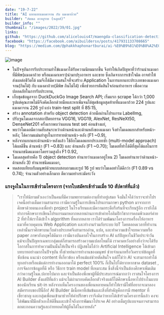 ```yaml
---
date: "19-7-22"
title: "AI แยกแยะแมงดาจาน กับ แมงดาถ้วย"
builder: "ภัคพล อาจบุราย (หลุยส์)"
builder_info: ""
thumbnail: "/images/2022/39/01.jpg"
links:
github: "https://github.com/alicelouis47/maengda-classification-detection"
facebook: "https://facebook.com/aibuildersx/posts/417931133708665"
blog: "https://medium.com/@phakkhaphonartburai/ai-%E0%B9%81%E0%B8%A2%E0%B8%81%E0%B9%81%E0%B8%A2%E0%B8%B0%E0%B9%81%E0%B8%A1%E0%B8%87%E0%B8%94%E0%B8%B2%E0%B8%88%E0%B8%B2%E0%B8%99-%E0%B8%81%E0%B8%B1%E0%B8%9A-%E0%B9%81%E0%B8%A1%E0%B8%87%E0%B8%94%E0%B8%B2%E0%B8%9E%E0%B8%B4%E0%B8%A9-784bf470c592"
---
```


![image](/images/2022/39/01.jpg)

- ในปัจจุบันการรับประทานยำไข่แมงดาได้รับความนิยมมากขึ้น จึงทำให้เกิดปัญหาที่ว่าร้านนำแมงดาที่มีพิษ(แมงดาถ้วย หรือแมงดาเหรา)นำมาปรุงอาหาร และขาย ซึ่งเกิดจากการเข้าใจผิด อาจทำให้ส่งผลต่อชีวิตได้ ผมจึงได้มีความสนใจที่จะสร้าง Application ในการแยกแยะประเภทของแมงดาจาน(กินได้) กับ แมงดาถ้วย(มีพิษ กินไม่ได้) เพื่อช่วยการตัดสินใจก่อนทำอาหาร เพื่อความปลอดภัยในการรับประทาน,
- เก็บชุดข้อมูลจาก DuckDuckGo Image Search API; เริ่มแรก scrape ได้กว่า 1,000 รูปแต่คุณภาพไม่ดีจึงคัดเลือกด้วยมือและหาเพิ่มจนได้ชุดข้อมูลสุดท้ายที่แมงดาถ้วย 224 รูปและแมงดาจาน 226 รูป แบ่ง train-test split ที่ 85:15,
- สร้าง annotation สำหรับ object detection ด้วยมือผ่านโปรแกรม LabelImg,
- ปรับจูนโมเดลจากสถาปัตยกรรม VGG16, VGG19, AlexNet, ResNeXt50, DenseNet201 ครั้งแรกพบว่าผลบน test set ค่อนข้างแย่,
- พบว่าโมเดลมีความสับสนระหว่างด้านหน้าและด้านหลังของแมงดา จึงทำโมเดลแยกสำหรับหน้า-หลัง; ได้ความแม่นยำสูงในการทายด้านหน้า-หลัง (F1 ~0.9),
- หลังจากแยกแยะด้านหน้า-หลังแล้ว ใช้อีกโมเดลแยกประเภทซ้ำ (multi-model approach) ได้ผลดีขึ้น ด้านหน้า (F1 ~0.83) และ ด้านหลัง (F1 ~0.70); โมเดลที่ทำได้ดีที่สุดได้ผลในการจำแนกชนิดแมงดาโดยรวมสูงถึง F1 0.92,
- โมเดลสุดท้ายคือ 1) object detection ทำนายว่าแมงดาอยู่ไหน 2) โมเดลทำนายว่าด้านหน้า-ด้านหลัง 3) ทำนายชนิดแมงดา,
- ทดสอบเทียบกับมนุษย์ด้วยแบบสอบถามและรูป 16 รูป พบว่าโมเดลทำได้ดีกว่า (F1 0.89 vs 0.74); จำนวนตัวอย่างเล็กมาก ตีความอย่างระมัดระวัง

### แรงจูงในในการเข้าร่วมโครงการ (จากใบสมัครเข้าร่วมเมื่อ 10 สัปดาห์ที่แล้ว)

> "เราให้นิยามตัวเองว่าเป็นคนที่มีความพยายามต่องานที่ทำอยู่เสมอ จึงมั่นใจได้ว่าเราจะทำโปรเจคนี้อย่างเต็มความสามารถ เรามีความรู้ในการเขียนโปรแกรมภาษา python มาจากการศึกษาด้วยตนเองเพื่อทำ project ในโรงเรียนและมีความกระตือรือร้นที่จะเรียนรู้อีก เรายังได้ทำการศึกษาการเขียนโปรแกรมมาหลากหลายผ่านการเข้าค่ายโอลิมปิกวิชาการคอมพิวเตอร์ค่าย 2 ที่ทำให้เราได้เข้าใจ algorithm ที่หลากหลาย เราได้ร่วมพัฒนาโครงการเครื่องให้อาหารแมวที่ควบคุมบน Web Application และทำงานร่วมกับระบบ IoT โดยตลอดเวลาที่ทำงานเหล่านั้นเราศึกษาบนเว็บต่างประเทศจึงสามารถอ่าน, แปล, และทำความเข้าใจบทความหรือ paper ภาษาอังกฤษได้ดีมาก เรามีแรงบันดาลใจในการสร้าง AI แก้ปัญหาในชีวิตประจำวัน แม้จะเป็นปัญหาเฉพาะกลุ่มแต่ก็สามารถสร้างความแปลกใหม่ได้ เราคาดหวังอย่างยิ่งว่าจะได้รับโอกาสในการทำความฝันนั้นให้เป็นจริง  ปฏิเสธไม่ได้ว่า Artificial Intelligence ได้เข้ามาบทบาทอย่างมากในปัจจุบัน ทั้งช่วยย่นการทำงานของมนุษย์ ช่วยจำแนกหรือวิเคราะห์ข้อมูลที่ซับซ้อน แนะนำ content ที่เกี่ยวข้อง หรือแม้แต่ช่วยตัดสินใจ แต่ก็ใช่ว่า AI จะสามารถทำได้ทุกอย่างหรือแม้แต่การทำงานออกมาได้ perfect 100% ก็เป็นไปได้ยากหากขาด dataset , การจัดการข้อมูลที่ดี หรือ วิธีการ train model ที่เหมาะสม ซึ่งสิ่งนี้จำเป็นต้องศึกษาเพิ่มเติมกว่าความรู้ในม.ปลายไปมาก และจำเป็นต้องพึ่งพาผู้ที่มีประสบการณ์มากกว่า  เราสนใจโครงการ AI Builder ตั้งแต่ปีที่แล้ว แม้จะไม่ผ่านรอบคัดเลือกตัวจริงแต่ก็ได้ศึกษาเนื้อหาไปบ้างในแบบของนักเรียน sit-in หลังจากเห็นโครงงานของเพื่อนหลายคนก็ทำให้เรามีไฟที่อยากจะมาลองสมัครรอบของปีนี้อีก! AI Builder มีเนื้อหาที่เข้มข้นและสิ่งที่สำคัญคือการมี mentor ที่เชี่ยวชาญ และกลุ่มเพื่อนเข้ามาช่วยให้คำปรึกษา เราจึงคิดว่าหากได้เข้าร่วมโครงการนี้แล้ว คงจะได้พัฒนาฝีมือตัวเองให้ดีขึ้นและเข้าใจถึงการพัฒนาโปรเจค AI อย่างเต็มรูปแบบจนอาจสามารถตกตะกอนความรู้และถ่ายทอดให้ผู้อื่นได้ในภายหลัง"